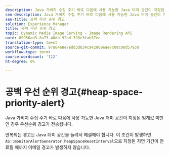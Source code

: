 ```yaml
---
description: Java 가비지 수집 주기 바로 다음에 사용 가능한 Java 더미 공간이 지정된 임계값 미만인 경우 우선순위 경고가 전송됩니다.
seo-description: Java 가비지 수집 주기 바로 다음에 사용 가능한 Java 더미 공간이 지정된 임계값 미만인 경우 우선순위 경고가 전송됩니다.
seo-title: 공백 우선 순위 경고
solution: Experience Manager
title: 공백 우선 순위 경고
topic: Dynamic Media Image Serving - Image Rendering API
uuid: 89956ad3-8a73-40db-92bd-326e3fab37ee
translation-type: tm+mt
source-git-commit: 97a84e8e7edd3d834ca42069eae7c09c00d57938
workflow-type: tm+mt
source-wordcount: '112'
ht-degree: 0%

---
```



# 공백 우선 순위 경고{#heap-space-priority-alert}

Java 가비지 수집 주기 바로 다음에 사용 가능한 Java 더미 공간이 지정된 임계값 미만인 경우 우선순위 경고가 전송됩니다.

반복되는 경고는 Java 더미 공간을 늘려서 해결해야 합니다. 이 조건이 발생하면 `AS::monitorAlertGenerator.heapSpaceResetInterval`으로 지정된 지연 기간이 만료될 때까지 이메일 경고가 발생하지 않습니다.
